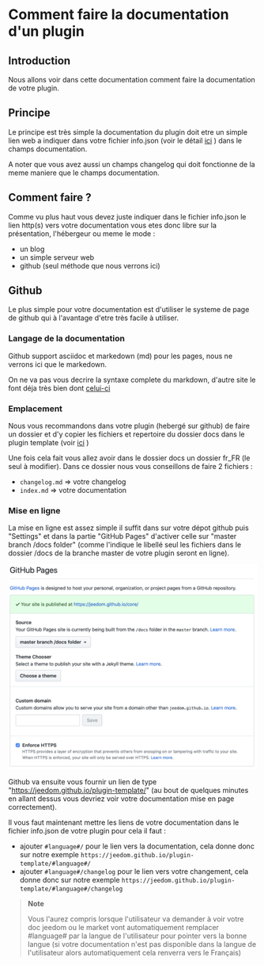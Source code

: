 # Comment faire la documentation d'un plugin

## Introduction

Nous allons voir dans cette documentation comment faire la documentation de votre plugin.

## Principe

Le principe est très simple la documentation du plugin doit etre un simple lien web a indiquer dans votre fichier info.json (voir le détail [ici](https://doc.jeedom.com/fr_FR/dev/structure_info_json) ) dans le champs documentation.

A noter que vous avez aussi un champs changelog qui doit fonctionne de la meme maniere que le champs documentation.

## Comment faire ?

Comme vu plus haut vous devez juste indiquer dans le fichier info.json le lien http(s) vers votre documentation vous etes donc libre sur la présentation, l'hébergeur ou meme le mode :

- un blog
- un simple serveur web
- github (seul méthode que nous verrons ici)

## Github

Le plus simple pour votre documentation est d'utiliser le systeme de page de github qui à l'avantage d'etre très facile à utiliser.

### Langage de la documentation

Github support asciidoc et markedown (md) pour les pages, nous ne verrons ici que le markedown.

On ne va pas vous decrire la syntaxe complete du markdown, d'autre site le font déja très bien dont [celui-ci](https://guides.github.com/pdfs/markdown-cheatsheet-online.pdf)

### Emplacement

Nous vous recommandons dans votre plugin (hebergé sur github) de faire un dossier et d'y copier les fichiers et repertoire du dossier docs dans le plugin template (voir [ici](https://doc.jeedom.com/fr_FR/dev/plugin_template) )

Une fois cela fait vous allez avoir dans le dossier docs un dossier fr_FR (le seul à modifier). Dans ce dossier nous vous conseillons de faire 2 fichiers :

- ``changelog.md`` => votre changelog
- ``index.md`` => votre documentation

### Mise en ligne

La mise en ligne est assez simple il suffit dans sur votre dépot github puis "Settings" et dans la partie "GitHub Pages" d'activer celle sur "master branch /docs folder" (comme l'indique le libellé seul les fichiers dans le dossier /docs de la branche master de votre plugin seront en ligne).

![doc-github](images/tutoDoc.png)

Github va ensuite vous fournir un lien de type "https://jeedom.github.io/plugin-template/" (au bout de quelques minutes en allant dessus vous devriez voir votre documentation mise en page correctement).

Il vous faut maintenant mettre les liens de votre documentation dans le fichier info.json de votre plugin pour cela il faut :

- ajouter ``#language#/`` pour le lien vers la documentation, cela donne donc sur notre exemple ``https://jeedom.github.io/plugin-template/#language#/``
- ajouter ``#language#/changelog`` pour le lien vers votre changement, cela donne donc sur notre exemple ``https://jeedom.github.io/plugin-template/#language#/changelog``

> **Note**
>
> Vous l'aurez compris lorsque l'utilisateur va demander à voir votre doc jeedom ou le market vont automatiquement remplacer #language# par la langue de l'utilisateur pour pointer vers la bonne langue (si votre documentation n'est pas disponible dans la langue de l'utilisateur alors automatiquement cela renverra vers le Français)
